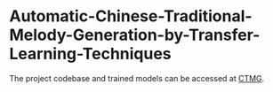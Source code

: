# Automatic-Chinese-Traditional-Melody-Generation-by-Transfer-Learning-Techniques
The project codebase and trained models can be accessed at [CTMG](https://github.com/JinchengLiang/DLproject).
